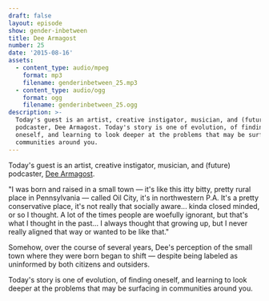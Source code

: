 ```yaml
---
draft: false
layout: episode
show: gender-inbetween
title: Dee Armagost
number: 25
date: '2015-08-16'
assets:
  - content_type: audio/mpeg
    format: mp3
    filename: genderinbetween_25.mp3
  - content_type: audio/ogg
    format: ogg
    filename: genderinbetween_25.ogg
description: >-
  Today's guest is an artist, creative instigator, musician, and (future)
  podcaster, Dee Armagost. Today's story is one of evolution, of finding
  oneself, and learning to look deeper at the problems that may be surfacing in
  communities around you.
---
```

Today's guest is an artist, creative instigator, musician, and (future) podcaster, [Dee Armagost](https://www.facebook.com/pages/Paper-Boy-Collective/308052232718591).

"I was born and raised in a small town &mdash; it's like this itty bitty, pretty rural place in Pennsylvania &mdash; called Oil City, it's in northwestern P.A. It's a pretty conservative place, it's not really that socially aware... kinda closed minded, or so I thought. A lot of the times people are woefully ignorant, but that's what I thought in the past... I always thought that growing up, but I never really aligned that way or wanted to be like that."

Somehow, over the course of several years, Dee's perception of the small town where they were born began to shift &mdash; despite being labeled as uninformed by both citizens and outsiders.

Today's story is one of evolution, of finding oneself, and learning to look deeper at the problems that may be surfacing in communities around you.